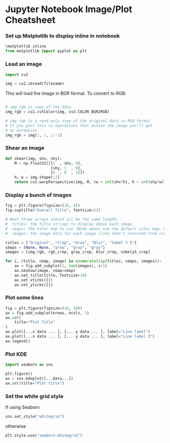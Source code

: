 # Jupyter Notebook Image/Plot Cheatsheet

### Set up Matplotlib to display inline in notebook 

```python
%matplotlib inline 
from matplotlib import pyplot as plt
```

### Load an image
```python
import cv2

img = cv2.imread(filename)
```

This will load the image in BGR format. To convert to RGB:

```python

# img_rgb is copy of the data
img_rgb = cv2.cvtColor(img, cv2.COLOR_BGR2RGB)

# img_rgb is a read-only view of the original data in RGB format
# If you pass this to operations that mutate the image you'll get
# an exception.
img_rgb = img[:, :, ::-1]
```

### Shear an image
```python 
def shear(img, shx, shy):
    M = np.float32([[1  , shx, 0],
                    [shy, 1  , 0],
                    [0  , 0  , 1]])
    h, w = img.shape[:2]
    return cv2.warpPerspective(img, M, (w + int(shx*h), h + int(shy*w)))
```

### Display a bunch of images

```python
fig = plt.figure(figsize=(16, 4))
fig.suptitle("Overall Title", fontsize=12)

# Next three arrays should all be the same length:
#  titles: the title strings to display above each image
#  cmaps: the color map to use (None means use the default color map, which works for color images)
#  images: the image data for each image (like that's returned from cv2.imread())

titles = ["Original", "Crop", "Gray", "Blur", "Sobel Y 5"]
cmaps = [None, None, "gray", "gray", "gray"]
images = [img_rgb, rgb_crop, gray_crop, blur_crop, sobely5_crop]

for i, (title, cmap, image) in enumerate(zip(titles, cmaps, images)):
    ax = fig.add_subplot(1, len(images), i+1)
    ax.imshow(image, cmap=cmap)
    ax.set_title(title, fontsize=10)
    ax.set_xticks([])
    ax.set_yticks([])
```

### Plot some lines

```python
fig = plt.figure(figsize=(16, 10))
ax = fig.add_subplot(nrows, ncols, 1)
ax.set(
    title="Plot Title"
)
ax.plot([...x data ... ], [... y data ... ], label="Line label")
ax.plot([...x data ... ], [... y data ... ], label="Line label 2")
ax.legend()
```

### Plot KDE

```python
import seaborn as sns

plt.figure()
ax = sns.kdeplot([...data...])
ax.set(title="Plot title")
```

### Set the white grid style
If using Seaborn

```python
sns.set_style("whitegrid")
```

otherwise
```python
plt.style.use("seaborn-whitegrid")
```
